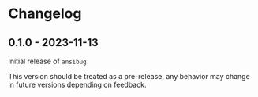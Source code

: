 # Changelog

## 0.1.0 - 2023-11-13

Initial release of `ansibug`

This version should be treated as a pre-release, any behavior may change in future versions depending on feedback.
